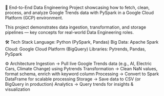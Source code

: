 🚀 End-to-End Data Engineering Project showcasing how to fetch, clean, process, and analyze Google Trends data with PySpark in a Google Cloud Platform (GCP) environment.

This project demonstrates data ingestion, transformation, and storage pipelines — key concepts for real-world Data Engineering roles.

🛠️ Tech Stack
Language: Python (PySpark, Pandas)
Big Data: Apache Spark
Cloud: Google Cloud Platform (BigQuery)
Libraries: Pytrends, Pandas, PySpark

⚙️ Architecture
Ingestion → Pull live Google Trends data (e.g., AI, Electric Cars, Climate Change) using Pytrends
Transformation → Clean NaN values, format schema, enrich with keyword column
Processing → Convert to Spark DataFrame for scalable processing
Storage → Save data to CSV (or BigQuery in production)
Analytics → Query trends for insights & visualization

